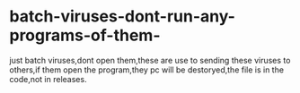 # batch-viruses-dont-run-any-programs-of-them-
just batch viruses,dont open them,these are use to sending these viruses to others,if them open the program,they pc will be destoryed,the file is in the code,not in releases.
